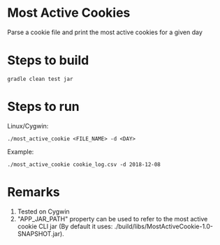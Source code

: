 # Most Active Cookies
Parse a cookie file and print the most active cookies for a  given day

# Steps to build

`gradle clean test jar`

# Steps to run

Linux/Cygwin:

`./most_active_cookie <FILE_NAME> -d <DAY>`

Example:

`./most_active_cookie cookie_log.csv -d 2018-12-08`

# Remarks
  1. Tested on Cygwin 
  2. "APP_JAR_PATH" property can be used to refer to the most active cookie CLI jar (By default it uses: ./build/libs/MostActiveCookie-1.0-SNAPSHOT.jar). 
